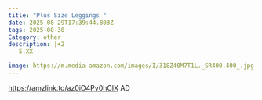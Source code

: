 ```yaml
---
title: "Plus Size Leggings "
date: 2025-08-29T17:39:44.803Z
tags: 2025-08-30
Category: other
description: |+2
   5.XX

image: https://m.media-amazon.com/images/I/318Z40M7T1L._SR400,400_.jpg
---
```

https://amzlink.to/az0iO4Pv0hClX  AD